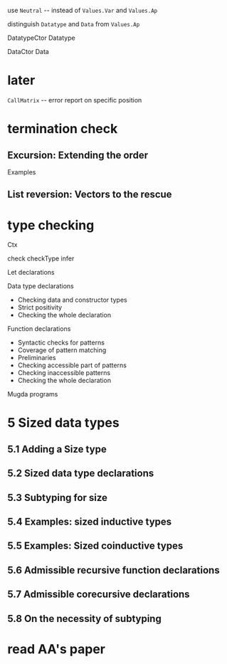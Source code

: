 use `Neutral` -- instead of `Values.Var` and `Values.Ap`

distinguish `Datatype` and `Data` from `Values.Ap`

DatatypeCtor
Datatype

DataCtor
Data

# later

`CallMatrix` -- error report on specific position

# termination check

## Excursion: Extending the order

Examples

## List reversion: Vectors to the rescue

# type checking

Ctx

check
checkType
infer

Let declarations

Data type declarations

- Checking data and constructor types
- Strict positivity
- Checking the whole declaration

Function declarations

- Syntactic checks for patterns
- Coverage of pattern matching
- Preliminaries
- Checking accessible part of patterns
- Checking inaccessible patterns
- Checking the whole declaration

Mugda programs

# 5 Sized data types

## 5.1 Adding a Size type

## 5.2 Sized data type declarations

## 5.3 Subtyping for size

## 5.4 Examples: sized inductive types

## 5.5 Examples: Sized coinductive types

## 5.6 Admissible recursive function declarations

## 5.7 Admissible corecursive declarations

## 5.8 On the necessity of subtyping

# read AA's paper
